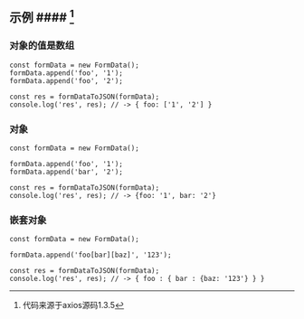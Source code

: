 ## 示例 #### [^me]

### 对象的值是数组
```
const formData = new FormData();
formData.append('foo', '1');
formData.append('foo', '2');

const res = formDataToJSON(formData);
console.log('res', res); // -> { foo: ['1', '2'] }
```

### 对象
```
const formData = new FormData();

formData.append('foo', '1');
formData.append('bar', '2');

const res = formDataToJSON(formData);
console.log('res', res); // -> {foo: '1', bar: '2'}
```

### 嵌套对象
```
const formData = new FormData();

formData.append('foo[bar][baz]', '123');

const res = formDataToJSON(formData);
console.log('res', res); // -> { foo : { bar : {baz: '123'} } }
```


[^me]: 代码来源于axios源码1.3.5
